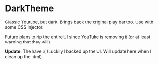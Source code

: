 # DarkTheme
Classic Youtube, but dark. Brings back the original play bar too. Use with some CSS injector.

Future plans to rip the entire UI since YouTube is removing it (or at least warning that they will)

**Update**: The have :( (Luckily I backed up the UI. Will update here when I clean up the html)
